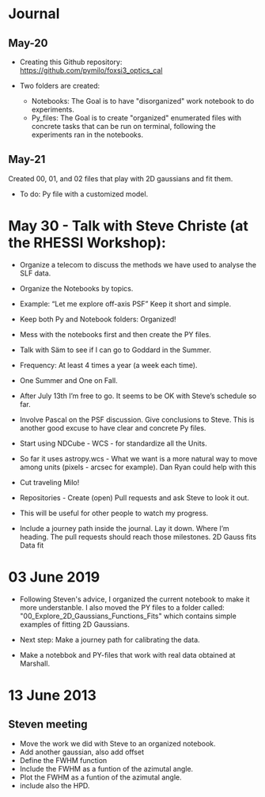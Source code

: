 # Journal

## May-20

* Creating this Github repository: https://github.com/pymilo/foxsi3_optics_cal 

* Two folders are created: 
	* Notebooks: The Goal is to have "disorganized" work notebook to do experiments.
	* Py_files: The Goal is to create "organized" enumerated files with concrete tasks that can be run on terminal, following the experiments ran in the notebooks.

## May-21

Created 00, 01, and 02 files that play with 2D gaussians and fit them. 

* To do: Py file with a customized model.




# May 30 - Talk with Steve Christe (at the RHESSI Workshop):

* Organize a telecom to discuss the methods we have used to analyse the SLF data.
* Organize the Notebooks by topics.
* Example: “Let me explore off-axis PSF” Keep it short and simple.
* Keep both Py and Notebook folders: Organized! 
* Mess with the notebooks first and then create the PY files.

* Talk with Säm to see if I can go to Goddard in the Summer.
* Frequency: At least 4 times a year (a week each time).
* One Summer and One on Fall.
* After July 13th I’m free to go. It seems to be OK with Steve’s schedule so far.

* Involve Pascal on the PSF discussion. Give conclusions to Steve.
This is another good excuse to have clear and concrete Py files. 

* Start using NDCube - WCS - for standardize all the Units.
* So far it uses astropy.wcs - What we want is a more natural way to move among units (pixels - arcsec for example). Dan Ryan could help with this

* Cut traveling Milo! 

* Repositories - Create (open) Pull requests and ask Steve to look it out.
* This will be useful for other people to watch my progress.

* Include a journey path inside the journal. Lay it down. Where I’m heading. The pull requests should reach those milestones. 
2D Gauss fits
Data fit

# 03 June 2019

* Following Steven's advice, I organized the current notebook to make it more understanble. I also moved the PY files to a folder called: "00_Explore_2D_Gaussians_Functions_Fits" which contains simple examples of fitting 2D Gaussians.

* Next step: Make a journey path for calibrating the data.

* Make a notebbok and PY-files that work with real data obtained at Marshall.

# 13 June 2013

## Steven meeting

* Move the work we did with Steve to an organized notebook.
* Add another gaussian, also add offset
* Define the FWHM function
* Include the FWHM as a funtion of the azimutal angle.
* Plot the FWHM as a funtion of the azimutal angle.
* include also the HPD.













